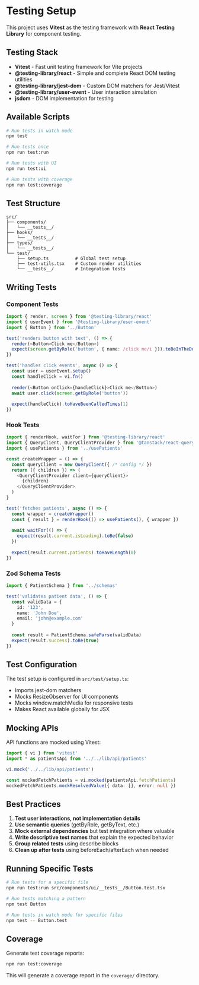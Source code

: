 # Testing Setup

This project uses **Vitest** as the testing framework with **React Testing Library** for component testing.

## Testing Stack

- **Vitest** - Fast unit testing framework for Vite projects
- **@testing-library/react** - Simple and complete React DOM testing utilities
- **@testing-library/jest-dom** - Custom DOM matchers for Jest/Vitest
- **@testing-library/user-event** - User interaction simulation
- **jsdom** - DOM implementation for testing

## Available Scripts

```bash
# Run tests in watch mode
npm test

# Run tests once
npm run test:run

# Run tests with UI
npm run test:ui

# Run tests with coverage
npm run test:coverage
```

## Test Structure

```
src/
├── components/
│   └── __tests__/
├── hooks/
│   └── __tests__/
├── types/
│   └── __tests__/
└── test/
    ├── setup.ts          # Global test setup
    ├── test-utils.tsx    # Custom render utilities
    └── __tests__/        # Integration tests
```

## Writing Tests

### Component Tests

```typescript
import { render, screen } from '@testing-library/react'
import { userEvent } from '@testing-library/user-event'
import { Button } from '../Button'

test('renders button with text', () => {
  render(<Button>Click me</Button>)
  expect(screen.getByRole('button', { name: /click me/i })).toBeInTheDocument()
})

test('handles click events', async () => {
  const user = userEvent.setup()
  const handleClick = vi.fn()
  
  render(<Button onClick={handleClick}>Click me</Button>)
  await user.click(screen.getByRole('button'))
  
  expect(handleClick).toHaveBeenCalledTimes(1)
})
```

### Hook Tests

```typescript
import { renderHook, waitFor } from '@testing-library/react'
import { QueryClient, QueryClientProvider } from '@tanstack/react-query'
import { usePatients } from '../usePatients'

const createWrapper = () => {
  const queryClient = new QueryClient({ /* config */ })
  return ({ children }) => (
    <QueryClientProvider client={queryClient}>
      {children}
    </QueryClientProvider>
  )
}

test('fetches patients', async () => {
  const wrapper = createWrapper()
  const { result } = renderHook(() => usePatients(), { wrapper })
  
  await waitFor(() => {
    expect(result.current.isLoading).toBe(false)
  })
  
  expect(result.current.patients).toHaveLength(0)
})
```

### Zod Schema Tests

```typescript
import { PatientSchema } from '../schemas'

test('validates patient data', () => {
  const validData = {
    id: '123',
    name: 'John Doe',
    email: 'john@example.com'
  }
  
  const result = PatientSchema.safeParse(validData)
  expect(result.success).toBe(true)
})
```

## Test Configuration

The test setup is configured in `src/test/setup.ts`:

- Imports jest-dom matchers
- Mocks ResizeObserver for UI components
- Mocks window.matchMedia for responsive tests
- Makes React available globally for JSX

## Mocking APIs

API functions are mocked using Vitest:

```typescript
import { vi } from 'vitest'
import * as patientsApi from '../../lib/api/patients'

vi.mock('../../lib/api/patients')

const mockedFetchPatients = vi.mocked(patientsApi.fetchPatients)
mockedFetchPatients.mockResolvedValue({ data: [], error: null })
```

## Best Practices

1. **Test user interactions, not implementation details**
2. **Use semantic queries** (getByRole, getByText, etc.)
3. **Mock external dependencies** but test integration where valuable
4. **Write descriptive test names** that explain the expected behavior
5. **Group related tests** using describe blocks
6. **Clean up after tests** using beforeEach/afterEach when needed

## Running Specific Tests

```bash
# Run tests for a specific file
npm run test:run src/components/ui/__tests__/Button.test.tsx

# Run tests matching a pattern
npm test Button

# Run tests in watch mode for specific files
npm test -- Button.test
```

## Coverage

Generate test coverage reports:

```bash
npm run test:coverage
```

This will generate a coverage report in the `coverage/` directory.